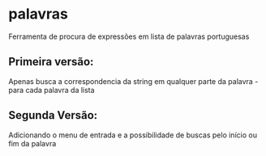 ﻿# palavras
Ferramenta de procura de expressões em lista de palavras portuguesas

## Primeira versão:
Apenas busca a correspondencia da string em qualquer parte da palavra - para cada palavra da lista

## Segunda Versão:
Adicionando o menu de entrada e a possibilidade de buscas pelo início ou fim da palavra
